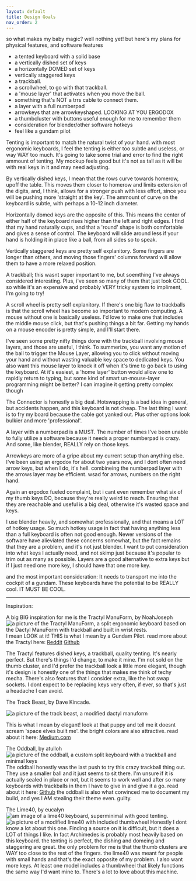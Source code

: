 ```yaml
---
layout: default
title: Design Goals
nav_order: 2
---
```



so what makes my baby magic? well nothing yet! but here's my plans for physical features, and software features
- a tented keyboard with a solid base
- a vertically dished set of keys
- a horizontally DOMED set of keys
- vertically staggered keys
- a trackball.
- a scrollwheel, to go with that trackball.
- a 'mouse layer' that activates when you move the ball.
- something that's NOT a trrs cable to connect them.
- a layer with a full numberpad
- arrowkeys that are arrowkeyshaped. LOOKING AT YOU ERGODOX
- a thumbcluster with buttons useful enough for me to remember them
- consideration for blender/other software hotkeys
- feel like a gundam pilot

Tenting is important to match the natural twist of your hand. with most ergonomic keyboards, I feel the tenting is either too subtle and useless, or way WAY too much. It's going to take some trial and error to find the right ammount of tenting. My mockup feels good but it's not as tall as it will be with real keys in it and may need adjusting.

By vertically dished keys, I mean that the rows curve towards homerow, upoff the table. This moves them closer to homerow and limits extension of the digits, and, I think, allows for a stronger push with less effort, since you will be pushing more 'straight at the key'. The ammount of curve on the keyboard is subtle, with perhaps a 10-12 inch diameter. 

Horizontally domed keys are the opposite of this. This means the center of either half of the keyboard rises higher than the left and right edges. I find that my hand naturally cups, and that a 'round' shape is both comfortable and gives a sense of control. The keyboard will slide around less if your hand is holding it in place like a ball, from all sides so to speak. 

Vertically staggered keys are pretty self explanitory. Some fingers are longer than others, and moving those fingers' columns forward will allow them to have a more relaxed position. 

A trackball; this wasnt super important to me, but soemthing I've always considered interesting. Plus, i've seen so many of them that just look COOL. so while it's an expensive and probably VERY tricky system to impliment, I'm going to try!

A scroll wheel is pretty self explanitory. If there's one big flaw to trackballs is that the scroll wheel has become so important to modern computing. A mouse without one is basically useless. I'd love to make one that includes the middle mouse click, but that's pushing things a bit far. Getting my hands on a mouse encoder is pretty simple, and I'll start there. 

I've seen some pretty nifty things done with the trackball involving mouse layers, and those are useful, I think. To summerize, you want any motion of the ball to trigger the Mouse Layer, allowing you to click without moving your hand and without wasting valuable key space to dedicated keys. You also want this mouse layer to knock it off when it's time to go back to using the keyboard. At it's easiest, a 'home layer' button would allow one to rapidly return to typing, but some kind of smart un-mouse-layer programming might be better? I can imagine it getting pretty complex though

The Connector is honestly a big deal. Hotswapping is a bad idea in general, but accidents happen, and this keyboard is not cheap. The last thing I want is to fry my board because the cable got yanked out. Plus other options look bulkier and more 'professional'.

A layer with a numberpad is a MUST. The number of times I've been unable to fully utilize a software because it needs a proper numberpad is crazy. And some, like blender, REALLY rely on those keys.

Arrowkeys are more of a gripe about my current setup than anything else. I've been using an ergodox for about two years now, and I dont often need arrow keys, but when I do, it's hell. combineing the numberpad layer with the arrows layer may be efficient. wsad for arrows, numbers on the right hand. 

Again an ergodox fueled complaint, but i cant even remember what six of my thumb keys DO, because they're really weird to reach. Ensuring that they are reachable and useful is a big deal, otherwise it's wasted space and keys. 

I use blender heavily, and somewhat professionally, and that means a LOT of hotkey usage. So much hotkey usage in fact that having anything less than a full keyboard is often not good enough. Newer versions of the software have alieviated these concerns somewhat, but the fact remains that they are a problem, and it's not just blender. I want to put consideration into what keys I actually need, and not skimp just because it's popular to trim out as many as possible. Layers are a good alternative to extra keys but if I just need one more key, I should have that one more key. 

and the most important consideration: It needs to transport me into the cockpit of a gundam. These keyboards have the potential to be REALLY cool. IT MUST BE COOL.

***
Inspiration:

A big BIG inspiration for me is the Tractyl ManuForm, by NoahJoseph
<img src="https://preview.redd.it/t2uywp1p19u51.jpg?width=960&crop=smart&auto=webp&s=edf70e68aaf49736964815766064eba41228f066" alt="a picture of the Tractyl ManuForm, a split ergonomic keyboard based on the Dactyl ManuForm with trackball and built in wrist rests.">
I mean LOOK at it! THIS is what I mean by a Gundam Pilot.
read more about the Tractyl here: <a href="https://www.reddit.com/r/ErgoMechKeyboards/comments/jep7c0/tractyl_manuform_dactyl_with_builtin_trackball/">Reddit</a> <a href="https://github.com/noahprince22/tractyl-manuform-keyboard">Github</a>

The Tractyl features dished keys, a trackball, quality tenting. It's nearly perfect. But there's things I'd change, to make it mine. I'm not sold on the thumb cluster, and I'd prefer the trackball look a little more elegant, though it's design is honestly one of the things that makes me think of techy mecha. There's also features that I consider extra, like the hot swap sockets. I dont expect to be replacing keys very often, if ever, so that's just a headache I can avoid. 

The Track Beast, by Dave Kincade.

<img src="https://miro.medium.com/max/1000/1*oaMaxPbLVWpIVhx8sOfnIQ.jpeg" alt="a picture of the track beast, a modified dactyl manuform">

This is what I mean by elegant! look at that puppy and tell me it doesnt scream 'space elves built me'. the bright colors are also attractive. 
read about it here: <a href="https://medium.com/@kincade/track-beast-build-log-a-trackball-dactyl-manuform-19eaa0880222">Medium.com</a>

The Oddball, by atulloh
<img src="https://atulloh.github.io/oddball/assets/images/gallery-v2-small-6.jpg" alt="a picture of the oddball, a custom split keyboard with a trackball and minimal keys">
The oddball honestly was the last push to try this crazy trackball thing out. They use a smaller ball and it just seems to sit there. I'm unsure if it is actually sealed in place or not, but it seems to work well and after so many keyboards with trackballs in them I have to give in and give it a go.
read about it here: <a href="https://atulloh.github.io/oddball/">Github</a> 
the oddball is also what convinced me to document my build, and yes I AM stealing their theme even. guilty.

The Lime40, by eucalyn
<img src="http://xahlee.info/kbd/idiy/lime40_keyboard_qjd4d.jpg" alt="am image of a lime40 keyboard, superminimal with good tenting.">
<img src="http://xahlee.info/kbd/idiy/lime40_keyboard_wheel_2021-02-07-s850.jpg" alt="a picture of a modified lime40 with included thumbwheel">
Honestly I dont know a lot about this one. Finding a source on it is difficult, but it does a LOT of things I like. In fact Archimedes is probably most heavily based on this keyboard. the tenting is perfect, the dishing and domeing and staggering are great. the only problem for me is that the thumb clusters are WAY too close to the rest of the fingers. the lime40 was meant for people with small hands and that's the exact opposite of my problem. I also want more keys. At least one model includes a thumbwheel that likely functions the same way I'd want mine to. There's a lot to love about this machine.
